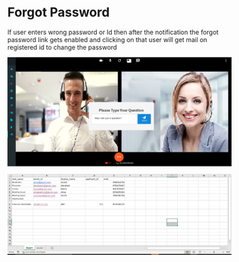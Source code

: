 # Forgot Password

If user enters wrong password or Id then after the notification the forgot password link gets enabled and clicking on that user will get mail on registered id to change the password

![](../.gitbook/assets/image%20%28168%29.png)

![](../.gitbook/assets/image%20%28179%29.png)



